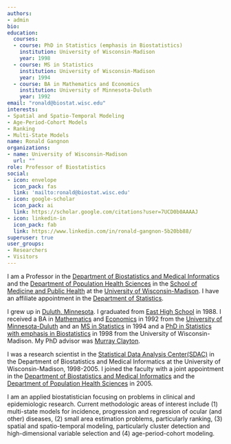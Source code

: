 ```yaml
---
authors:
- admin
bio: 
education:
  courses:
  - course: PhD in Statistics (emphasis in Biostatistics)
    institution: University of Wisconsin-Madison
    year: 1998
  - course: MS in Statistics
    institution: University of Wisconsin-Madison
    year: 1994
  - course: BA in Mathematics and Economics
    institution: University of Minnesota-Duluth
    year: 1992
email: "ronald@biostat.wisc.edu"
interests:
- Spatial and Spatio-Temporal Modeling
- Age-Period-Cohort Models
- Ranking
- Multi-State Models
name: Ronald Gangnon
organizations:
- name: University of Wisconsin-Madison
  url: ""
role: Professor of Biostatistics
social:
- icon: envelope
  icon_pack: fas
  link: 'mailto:ronald@biostat.wisc.edu'
- icon: google-scholar
  icon_pack: ai
  link: https://scholar.google.com/citations?user=7UCD0b0AAAAJ
- icon: linkedin-in
  icon_pack: fab
  link: https://www.linkedin.com/in/ronald-gangnon-5b20bb88/
superuser: true
user_groups:
- Researchers
- Visitors
---
```


I am a Professor in the [Department of Biostatistics and Medical Informatics](https://biostat.wisc.edu) and the [Department of Population Health Sciences](https://pophealth.wisc.edu) in the [School of Medicine and Public Health](https://med.wisc.edu) at the [University of Wisconsin-Madison](https://wisc.edu). I have an affiliate appointment in the [Department of Statistics](https://stat.wisc.edu).

I grew up in [Duluth, Minnesota](https://www.visitduluth.com/). I graduated from [East High School](https://www.isd709.org/duluth-east) in 1988. I received a BA in [Mathematics](https://scse.d.umn.edu/about/departments-and-programs/mathematics-statistics-department) and [Economics](https://lsbe.d.umn.edu/about/academic-departments/economics) in 1992 from the [University of Minnesota-Duluth](https://www.d.umn.edu/) and an [MS in Statistics](https://stat.wisc.edu/graduate-studies/ms-program/) in 1994 and a [PhD in Statistics with emphasis in Biostatistics](https://stat.wisc.edu/graduate-studies/phd-program/) in 1998 from the University of Wisconsin-Madison. My PhD advisor was [Murray Clayton](https://stat.wisc.edu/staff/clayton-murray/).

I was a research scientist in the [Statistical Data Analysis Center(SDAC)](https://biostat.wiscweb.wisc.edu/research/clinical-trials/statistical-data-analysis-center/) in the Department of Biostatistics and Medical Informatics at the University of Wisconsin-Madison, 1998-2005.  I joined the faculty with a joint appointment in the [Department of Biostatistics and Medical Informatics](https://biostat.wisc.edu) and the [Department of Population Health Sciences](https://pophealth.wisc.edu) in 2005.

I am an applied biostatistician focusing on problems in clinical and epidemiologic research. Current methodologic areas of interest include (1) multi-state models for incidence, progression and regression of ocular (and other) diseases, (2) small area estimation problems, particularly ranking, (3) spatial and spatio-temporal modeling, particularly cluster detection and high-dimensional variable selection and (4) age-period-cohort modeling.



